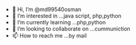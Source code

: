 - 👋 Hi, I’m @md99540osman
- 👀 I’m interested in ...java script, php,python
- 🌱 I’m currently learning ...php,python
- 💞️ I’m looking to collaborate on ...cummuniction
- 📫 How to reach me ...by mail

<!---
md99540osman/md99540osman is a ✨ special ✨ repository because its `README.md` (this file) appears on your GitHub profile.
You can click the Preview link to take a look at your changes.
--->
